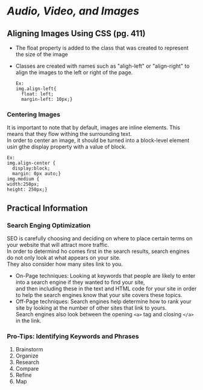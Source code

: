 # ***Audio, Video, and Images***

## **Aligning Images Using CSS** (pg. 411)

  * The float property is added to the class that was created to represent the size of the image
  * Classes are created with names such as "aligh-left" or "align-right" to align the images to the left or right of the page. 

        Ex:
        img.align-left{
          float: left;
          margin-left: 10px;}
        
  ### Centering Images
   It is important to note that by default, images are inline elements. This means that they flow withing the surrounding text.  
   In order to center an image, it should be turned into a block-level element usin gthe display property with a value of block.
        
    Ex: 
    img.align-center {
      display:block;
      margin: 0px auto;}
    img.medium {
    width:250px;
    height: 250px;}
    
    
 ## Practical Information
 
 ### Search Enging Optimization
 
  SEO is carefully choosing and deciding on where to place certain terms on your website that will attract more traffic.  
  In order to determind ho comes first in the search results, search engines do not only look at what appears on your site.  
  They also consider how many sites link to you. 
  
  * On-Page techniques: Looking at keywords that people are likely to enter into a search engine if they wanted to find your site,  
  and then including these in the text and HTML code for your site in order to help the search engines know that your site covers these topics.
  * Off-Page techniques: Search engines help determine how to rank your site by looking at the number of other sites that link to yours.  
  Search engines also look between the opening `<a>` tag and closing `</a>` in the link.
  
  ### Pro-Tips: Identifying Keywords and Phrases
   1. Brainstorm               
   2. Organize                
   3. Research               
   4. Compare
   5. Refine
   6. Map
  
